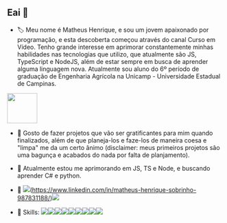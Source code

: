## Eai 👋

<!--
**MathHenr/MathHenr** is a ✨ _special_ ✨ repository because its `README.md` (this file) appears on your GitHub profile.

Here are some ideas to get you started:
- 😄 Pronouns: ...
- ⚡ Fun fact: ...

-->
- 🏷 Meu nome é Matheus Henrique, e sou um jovem apaixonado por programação, e esta descoberta começou através do canal Curso em Vídeo. Tenho grande interesse em aprimorar constantemente minhas habilidades nas tecnologias que utilizo, que atualmente são JS, TypeScript e NodeJS, além de estar sempre em busca de aprender alguma linguagem nova. Atualmente sou aluno do 6º período de graduação de Engenharia Agrícola na Unicamp - Universidade Estadual de Campinas.
<img src="https://encrypted-tbn0.gstatic.com/images?q=tbn:ANd9GcTTDtGkynqeSM8DjXMeYD_HhYmjfbcYWf-fwg&s" width="70">

- 🔭 Gosto de fazer projetos que vão ser gratificantes para mim quando finalizados, além de que planeja-los e faze-los de maneira coesa e "limpa" me da um certo ânimo (disclaimer: meus primeiros projetos são uma bagunça e acabados do nada por falta de planjamento).

- 📘 Atualmente estou me aprimorando em JS, TS e Node, e buscando aprender C# e python.

- 📱 <img src="https://img.shields.io/badge/LinkedIn-0077B5?style=for-the-badge&logo=linkedin&logoColor=white">(https://www.linkedin.com/in/matheus-henrique-sobrinho-987831188/)<img src="https://img.shields.io/badge/Gmail-D14836?style=for-the-badge&logo=gmail&logoColor=white">

- 🚀 Skills: <img src="https://img.shields.io/badge/JavaScript-F7DF1E?style=for-the-badge&logo=javascript&logoColor=black"><img src="https://img.shields.io/badge/HTML5-E34F26?style=for-the-badge&logo=html5&logoColor=white"><img src="https://img.shields.io/badge/CSS3-1572B6?style=for-the-badge&logo=css3&logoColor=white"><img src="https://img.shields.io/badge/TypeScript-007ACC?style=for-the-badge&logo=typescript&logoColor=white"><img src="https://img.shields.io/badge/React-20232A?style=for-the-badge&logo=react&logoColor=61DAFB"><img src="https://img.shields.io/badge/Tailwind_CSS-38B2AC?style=for-the-badge&logo=tailwind-css&logoColor=white"><img src="https://img.shields.io/badge/Udemy-EC5252?style=for-the-badge&logo=Udemy&logoColor=white"><img src="https://img.shields.io/badge/Khan%20Academy-14BF96?style=for-the-badge&logo=Khan%20Academy&logoColor=white"><img src="https://img.shields.io/badge/MDN_Web_Docs-black?style=for-the-badge&logo=mdnwebdocs&logoColor=white">
